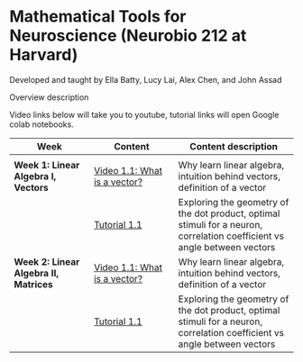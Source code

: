 
# Mathematical Tools for Neuroscience (Neurobio 212 at Harvard)

Developed and taught by Ella Batty, Lucy Lai, Alex Chen, and John Assad

Overview description

Video links below will take you to youtube, tutorial links will open Google colab notebooks.

| Week | Content | Content description |
|--|----------------------|---------------|
| <img width=500/> |<img width=600/>|<img width=500/>|
| **Week 1: Linear Algebra I, Vectors**|    [Video 1.1: What is a vector?](https://youtu.be/YBCLN8NnrjM)                        |  Why learn linear algebra, intuition behind vectors, definition of a vector |
| |  [Tutorial 1.1](https://colab.research.google.com/github/ebatty/MathToolsforNeuroscience/blob/master/W1_LinearAlgebraI/Week1Tutorial1.ipynb)                   | Exploring the geometry of the dot product, optimal stimuli for a neuron, correlation coefficient vs angle between vectors |
| **Week 2: Linear Algebra II, Matrices**|    [Video 1.1: What is a vector?](https://youtu.be/YBCLN8NnrjM)                        |  Why learn linear algebra, intuition behind vectors, definition of a vector |
| |  [Tutorial 1.1](https://colab.research.google.com/github/ebatty/MathToolsforNeuroscience/blob/master/W1_LinearAlgebraI/Week1Tutorial1.ipynb)                   | Exploring the geometry of the dot product, optimal stimuli for a neuron, correlation coefficient vs angle between vectors |
